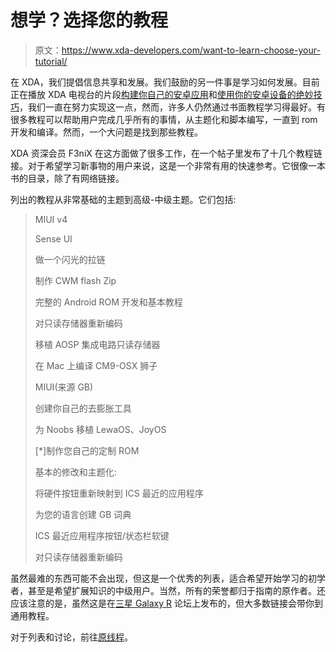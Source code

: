 # 想学？选择您的教程

> 原文：<https://www.xda-developers.com/want-to-learn-choose-your-tutorial/>

在 XDA，我们提倡信息共享和发展。我们鼓励的另一件事是学习如何发展。目前正在播放 XDA 电视台的片段[构建你自己的安卓应用](http://www.xda-developers.com/xda-tv-2/how-to-build-an-android-app-part-1-setting-up-eclipse-and-android-sdk-xda-tv/)和[使用你的安卓设备的绝妙技巧](http://www.xda-developers.com/xda-tv-2/pro-tip-1-android-xbmc-remote-control-xda-tv/)，我们一直在努力实现这一点，然而，许多人仍然通过书面教程学习得最好。有很多教程可以帮助用户完成几乎所有的事情，从主题化和脚本编写，一直到 rom 开发和编译。然而，一个大问题是找到那些教程。

XDA 资深会员 F3niX 在这方面做了很多工作，在一个帖子里发布了十几个教程链接。对于希望学习新事物的用户来说，这是一个非常有用的快速参考。它很像一本书的目录，除了有网络链接。

列出的教程从非常基础的主题到高级-中级主题。它们包括:

> MIUI v4
> 
> Sense UI
> 
> 做一个闪光的拉链
> 
> 制作 CWM flash Zip
> 
> 完整的 Android ROM 开发和基本教程
> 
> 对只读存储器重新编码
> 
> 移植 AOSP 集成电路只读存储器
> 
> 在 Mac 上编译 CM9-OSX 狮子
> 
> MIUI(来源 GB)
> 
> 创建你自己的去膨胀工具
> 
> 为 Noobs 移植 LewaOS、JoyOS
> 
> [*]制作您自己的定制 ROM
> 
> 基本的修改和主题化:
> 
> 将硬件按钮重新映射到 ICS 最近的应用程序
> 
> 为您的语言创建 GB 词典
> 
> ICS 最近应用程序按钮/状态栏软键
> 
> 对只读存储器重新编码

虽然最难的东西可能不会出现，但这是一个优秀的列表，适合希望开始学习的初学者，甚至是希望扩展知识的中级用户。当然，所有的荣誉都归于指南的原作者。还应该注意的是，虽然这是在[三星 Galaxy R](http://forum.xda-developers.com/forumdisplay.php?f=1456) 论坛上发布的，但大多数链接会带你到通用教程。

对于列表和讨论，前往[原线程](http://forum.xda-developers.com/showthread.php?t=1721539)。